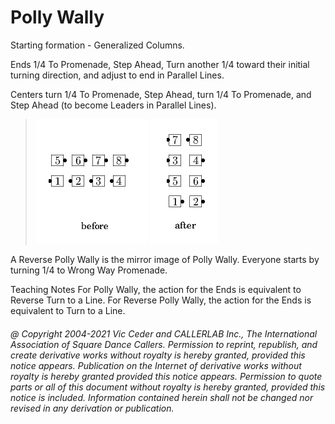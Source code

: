 
# Polly Wally

Starting formation - Generalized Columns.

Ends 1/4 To Promenade, Step Ahead, Turn another 1/4
toward their initial turning direction, and adjust to end in
Parallel Lines.

Centers turn 1/4 To Promenade, Step Ahead, turn 1/4 To Promenade,
and Step Ahead (to become Leaders in Parallel Lines).

> 
> ![alt](polly_wally-1.png)
> ![alt](polly_wally-2.png)
> 

A Reverse Polly Wally is the mirror image of Polly Wally.
Everyone starts by turning 1/4 to Wrong Way Promenade.

Teaching Notes For Polly Wally, the action for the Ends is
equivalent to Reverse Turn to a Line. For Reverse Polly Wally, the
action for the Ends is equivalent to Turn to a Line.

###### @ Copyright 2004-2021 Vic Ceder and CALLERLAB Inc., The International Association of Square Dance Callers. Permission to reprint, republish, and create derivative works without royalty is hereby granted, provided this notice appears. Publication on the Internet of derivative works without royalty is hereby granted provided this notice appears. Permission to quote parts or all of this document without royalty is hereby granted, provided this notice is included. Information contained herein shall not be changed nor revised in any derivation or publication.
